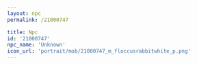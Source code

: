 ```yaml
---
layout: npc
permalink: /21000747

title: Npc
id: '21000747'
npc_name: 'Unknown'
icon_url: 'portrait/mob/21000747_m_floccusrabbitwhite_p.png'
---
```

